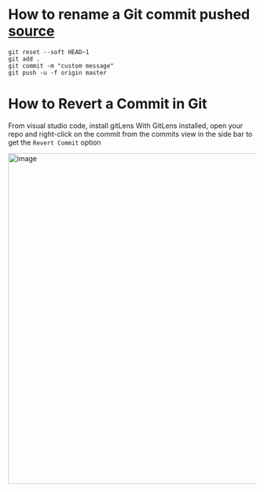
# How to rename a Git commit pushed [source](https://stackoverflow.com/questions/11603473/how-do-you-rename-a-git-commit-pushed-to-github)

```
git reset --soft HEAD~1
git add .
git commit -m "custom message"
git push -u -f origin master
```
# How to Revert a Commit in Git

From visual studio code, install gitLens
With GitLens installed, open your repo and right-click on the commit from the commits view in the side bar to get the 
`Revert Commit` option

<img width="673" alt="image" src="https://user-images.githubusercontent.com/26559577/167340022-a73ba590-b570-4606-a175-02029e95f197.png">
